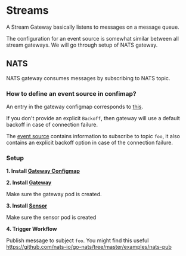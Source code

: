 # Streams

A Stream Gateway basically listens to messages on a message queue.

The configuration for an event source is somewhat similar between all stream gateways. We will go through setup of NATS gateway.

## NATS

NATS gateway consumes messages by subscribing to NATS topic.

### How to define an event source in confimap?
An entry in the gateway configmap corresponds to [this](https://github.com/argoproj/argo-events/blob/39fd5b8592e27c869dcc6cf2b0e6fee1d56622f2/gateways/core/stream/nats/config.go#L33-L40).

If you don't provide an explicit `Backoff`, then gateway will use a default backoff in case of connection failure.

The [event source](../../examples/gateways/nats-gateway-configmap.yaml) contains information to subscribe to topic `foo`, it also contains an explicit backoff option
in case of the connection failure.

### Setup

**1. Install [Gateway Configmap](../../examples/gateways/nats-gateway-configmap.yaml)**

**2. Install [Gateway](../../examples/gateways/nats.yaml)**

Make sure the gateway pod is created.

**3. Install [Sensor](../../examples/sensors/nats.yaml)**

Make sure the sensor pod is created

**4. Trigger Workflow**

Publish message to subject `foo`. 
You might find this useful https://github.com/nats-io/go-nats/tree/master/examples/nats-pub
